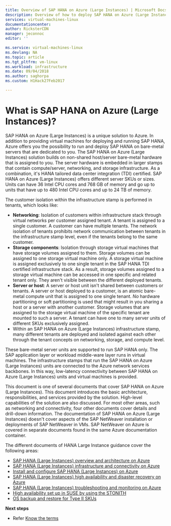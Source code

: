 ```yaml
---
title: Overview of SAP HANA on Azure (Large Instances) | Microsoft Docs
description: Overview of how to deploy SAP HANA on Azure (Large Instances).
services: virtual-machines-linux
documentationcenter: 
author: RicksterCDN
manager: jeconnoc
editor: ''

ms.service: virtual-machines-linux
ms.devlang: NA
ms.topic: article
ms.tgt_pltfrm: vm-linux
ms.workload: infrastructure
ms.date: 09/04/2018
ms.author: saghorpa
ms.custom: H1Hack27Feb2017

---
```

#  What is SAP HANA on Azure (Large Instances)?

SAP HANA on Azure (Large Instances) is a unique solution to Azure. In addition to providing virtual machines for deploying and running SAP HANA, Azure offers you the possibility to run and deploy SAP HANA on bare-metal servers that are dedicated to you. The SAP HANA on Azure (Large Instances) solution builds on non-shared host/server bare-metal hardware that is assigned to you. The server hardware is embedded in larger stamps that contain compute/server, networking, and storage infrastructure. As a combination, it's HANA tailored data center integration (TDI) certified. SAP HANA on Azure (Large Instances) offers different server SKUs or sizes. Units can have 36 Intel CPU cores and 768 GB of memory and go up to units that have up to 480 Intel CPU cores and up to 24 TB of memory.

The customer isolation within the infrastructure stamp is performed in tenants, which looks like:

- **Networking**: Isolation of customers within infrastructure stack through virtual networks per customer assigned tenant. A tenant is assigned to a single customer. A customer can have multiple tenants. The network isolation of tenants prohibits network communication between tenants in the infrastructure stamp level, even if the tenants belong to the same customer.
- **Storage components**: Isolation through storage virtual machines that have storage volumes assigned to them. Storage volumes can be assigned to one storage virtual machine only. A storage virtual machine is assigned exclusively to one single tenant in the SAP HANA TDI certified infrastructure stack. As a result, storage volumes assigned to a storage virtual machine can be accessed in one specific and related tenant only. They aren't visible between the different deployed tenants.
- **Server or host**: A server or host unit isn't shared between customers or tenants. A server or host deployed to a customer, is an atomic bare-metal compute unit that is assigned to one single tenant. *No* hardware partitioning or soft partitioning is used that might result in you sharing a host or a server with another customer. Storage volumes that are assigned to the storage virtual machine of the specific tenant are mounted to such a server. A tenant can have one to many server units of different SKUs exclusively assigned.
- Within an SAP HANA on Azure (Large Instances) infrastructure stamp, many different tenants are deployed and isolated against each other through the tenant concepts on networking, storage, and compute level. 


These bare-metal server units are supported to run SAP HANA only. The SAP application layer or workload middle-ware layer runs in virtual machines. The infrastructure stamps that run the SAP HANA on Azure (Large Instances) units are connected to the Azure network services backbones. In this way, low-latency connectivity between SAP HANA on Azure (Large Instances) units and virtual machines is provided.

This document is one of several documents that cover SAP HANA on Azure (Large Instances). This document introduces the basic architecture, responsibilities, and services provided by the solution. High-level capabilities of the solution are also discussed. For most other areas, such as networking and connectivity, four other documents cover details and drill-down information. The documentation of SAP HANA on Azure (Large Instances) doesn't cover aspects of the SAP NetWeaver installation or deployments of SAP NetWeaver in VMs. SAP NetWeaver on Azure is covered in separate documents found in the same Azure documentation container. 


The different documents of HANA Large Instance guidance cover the following areas:

- [SAP HANA (Large Instances) overview and architecture on Azure](hana-overview-architecture.md?toc=%2fazure%2fvirtual-machines%2flinux%2ftoc.json)
- [SAP HANA (Large Instances) infrastructure and connectivity on Azure](hana-overview-infrastructure-connectivity.md?toc=%2fazure%2fvirtual-machines%2flinux%2ftoc.json)
- [Install and configure SAP HANA (Large Instances) on Azure](hana-installation.md?toc=%2fazure%2fvirtual-machines%2flinux%2ftoc.json)
- [SAP HANA (Large Instances) high availability and disaster recovery on Azure](hana-overview-high-availability-disaster-recovery.md?toc=%2fazure%2fvirtual-machines%2flinux%2ftoc.json)
- [SAP HANA (Large Instances) troubleshooting and monitoring on Azure](troubleshooting-monitoring.md?toc=%2fazure%2fvirtual-machines%2flinux%2ftoc.json)
- [High availability set up in SUSE by using the STONITH](https://docs.microsoft.com/azure/virtual-machines/workloads/sap/ha-setup-with-stonith)
- [OS backup and restore for Type II SKUs](https://docs.microsoft.com/azure/virtual-machines/workloads/sap/os-backup-type-ii-skus)

**Next steps**
- Refer [Know the terms](hana-know-terms.md)